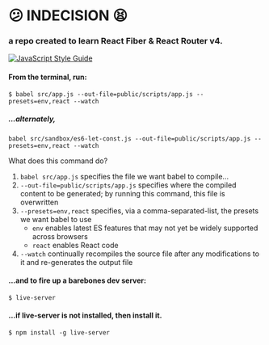 # :confused: INDECISION :tired_face:

### a repo created to learn React Fiber & React Router v4.

[![JavaScript Style Guide](https://cdn.rawgit.com/standard/standard/master/badge.svg)](https://github.com/standard/standard)

#### From the terminal, run:

```
$ babel src/app.js --out-file=public/scripts/app.js --presets=env,react --watch
```

##### ...alternately,
```
babel src/sandbox/es6-let-const.js --out-file=public/scripts/app.js --presets=env,react --watch
```
What does this command do?

1. `babel src/app.js` specifies the file we want babel to compile...
2. `--out-file=public/scripts/app.js` specifies where the compiled content to be generated; by running this command, this file is overwritten
3. `--presets=env,react` specifies, via a comma-separated-list, the presets we want babel to use
	* `env` enables latest ES features that may not yet be widely supported across browsers
	* `react` enables React code
4. `--watch` continually recompiles the source file after any modifications to it and re-generates the output file

#### ...and to fire up a barebones dev server:

```
$ live-server
```

#### ...if live-server is not installed, then install it.

```
$ npm install -g live-server
```

